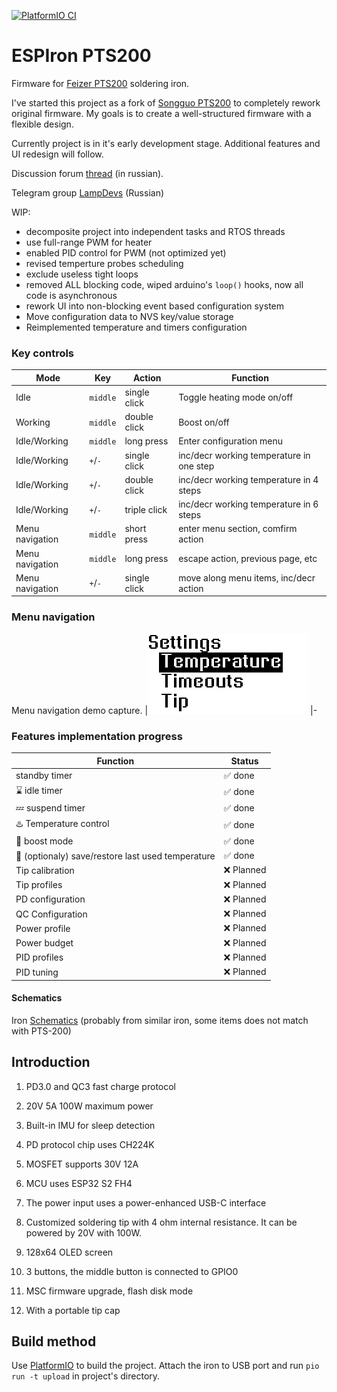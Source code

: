 [![PlatformIO CI](https://github.com/vortigont/ESPIron-PTS200/actions/workflows/pio_build.yml/badge.svg)](https://github.com/vortigont/ESPIron-PTS200/actions/workflows/pio_build.yml)

# ESPIron PTS200

Firmware for [Feizer PTS200](https://www.aliexpress.com/store/1102411999) soldering iron.

I've started this project as a fork of [Songguo PTS200](https://github.com/Eddddddddy/Songguo-PTS200) to completely rework original firmware.
My goals is to create a well-structured firmware with a flexible design.

Currently project is in it's early development stage. Additional features and UI redesign will follow.

Discussion forum [thread](https://community.alexgyver.ru/threads/proshivka-dlja-pajalnika-feizer-pts200-v2-esp32.9930/) (in russian).

Telegram group [LampDevs](https://t.me/LampDevs) (Russian)

WIP:
 - decomposite project into independent tasks and RTOS threads
 - use full-range PWM for heater
 - enabled PID control for PWM (not optimized yet)
 - revised temperture probes scheduling
 - exclude useless tight loops
 - removed ALL blocking code, wiped arduino's `loop()` hooks, now all code is asynchronous
 - rework UI into non-blocking event based configuration system
 - Move configuration data to NVS key/value storage
 - Reimplemented temperature and timers configuration


### Key controls
| Mode | Key | Action | Function |
|-|-|-|-|
| Idle | `middle` | single click | Toggle heating mode on/off |
| Working | `middle` | double click | Boost on/off |
| Idle/Working | `middle` | long press | Enter configuration menu |
| Idle/Working | `+`/`-` | single click | inc/decr working temperature in one step |
| Idle/Working | `+`/`-` | double click | inc/decr working temperature in 4 steps |
| Idle/Working | `+`/`-` | triple click | inc/decr working temperature in 6 steps |
| Menu navigation | `middle` | short press | enter menu section, comfirm action |
| Menu navigation | `middle` | long press | escape action, previous page, etc |
| Menu navigation | `+`/`-` | single click | move along menu items, inc/decr action  |



### Menu navigation

<!-- https://stackoverflow.com/questions/37349314/is-it-possible-to-add-border-to-image-in-github-markdown -->
Menu navigation demo capture.
|<img src="pics/menu_demo01.png?raw=true" alt="Menu demo" />
|-


### Features implementation progress

| Function | Status |
|-|-|
| standby timer | :white_check_mark: done |
| :hourglass: idle timer | :white_check_mark: done |
| :zzz: suspend timer | :white_check_mark: done |
| :hotsprings: Temperature control | :white_check_mark: done |
| :rocket: boost mode | :white_check_mark: done |
| :floppy_disk: (optionaly) save/restore last used temperature | :white_check_mark: done |
| Tip calibration | :x: Planned |
| Tip profiles | :x: Planned |
| PD configuration | :x: Planned |
| QC Configuration | :x: Planned |
| Power profile | :x: Planned |
| Power budget | :x: Planned |
| PID profiles | :x: Planned |
| PID tuning | :x: Planned |




#### Schematics
Iron [Schematics](/docs/PTS200_Schematic_2022-07-10.pdf) (probably from similar iron, some items does not match with PTS-200)




## Introduction
1. PD3.0 and QC3 fast charge protocol

2. 20V 5A 100W maximum power
<!-- 内置IMU，用于休眠检测 -->
3. Built-in IMU for sleep detection
<!-- PD协议芯片使用CH224K -->
4. PD protocol chip uses CH224K
<!-- MOSFET支持30V 12A -->
5. MOSFET supports 30V 12A
<!-- MCU使用ESP32 S2 FH4 -->
6. MCU uses ESP32 S2 FH4
<!-- 电源输入使用功率加强的USB-C接口 -->
7. The power input uses a power-enhanced USB-C interface
<!-- 定制的4欧姆内阻的烙铁头 -->
8. Customized soldering tip with 4 ohm internal resistance. It can be powered by 20V with 100W.
<!-- 128x64 OLED screen -->
9. 128x64 OLED screen
<!-- 3个按键，中间的按键与GPIO0相连 -->
10. 3 buttons, the middle button is connected to GPIO0
<!-- MSC 模式的固件升级，闪存盘模式 -->
11. MSC firmware upgrade, flash disk mode
<!-- 带有便携式的尖端保护盖 -->
12. With a portable tip cap

<!-- 构建方法 -->
## Build method
Use [PlatformIO](https://platformio.org/) to build the project.
Attach the iron to USB port and run `pio run -t upload` in project's directory.
